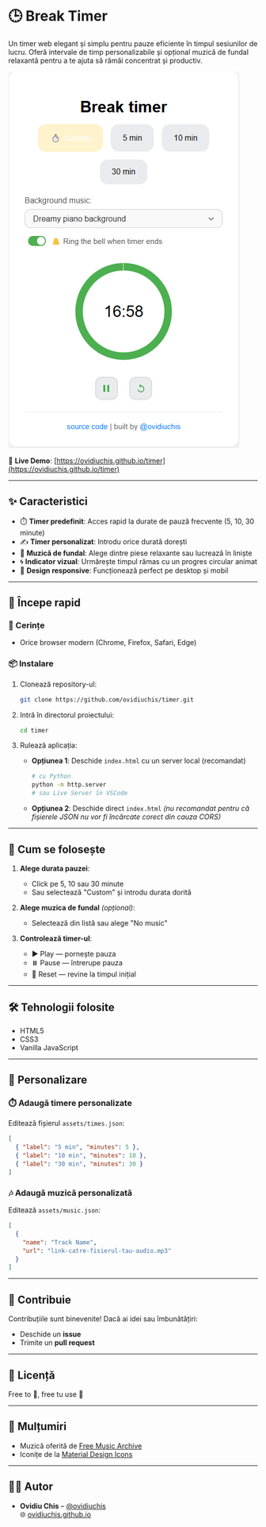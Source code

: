 # 🕒 Break Timer

Un timer web elegant și simplu pentru pauze eficiente în timpul sesiunilor de lucru. Oferă intervale de timp personalizabile și opțional muzică de fundal relaxantă pentru a te ajuta să rămâi concentrat și productiv.

![screenshot](assets/SS1.png)

🔗 **Live Demo**: [https://ovidiuchis.github.io/timer](https://ovidiuchis.github.io/timer)

---

## ✨ Caracteristici

- ⏱️ **Timer predefinit**: Acces rapid la durate de pauză frecvente (5, 10, 30 minute)
- ✍️ **Timer personalizat**: Introdu orice durată dorești
- 🎵 **Muzică de fundal**: Alege dintre piese relaxante sau lucrează în liniște
- 🌀 **Indicator vizual**: Urmărește timpul rămas cu un progres circular animat
- 📱 **Design responsive**: Funcționează perfect pe desktop și mobil

---

## 🚀 Începe rapid

### 🔧 Cerințe

- Orice browser modern (Chrome, Firefox, Safari, Edge)

### 📦 Instalare

1. Clonează repository-ul:

   ```bash
   git clone https://github.com/ovidiuchis/timer.git
   ```

2. Intră în directorul proiectului:

   ```bash
   cd timer
   ```

3. Rulează aplicația:

   - **Opțiunea 1**: Deschide `index.html` cu un server local (recomandat)
     ```bash
     # cu Python
     python -m http.server
     # sau Live Server în VSCode
     ```
   - **Opțiunea 2**: Deschide direct `index.html` _(nu recomandat pentru că fișierele JSON nu vor fi încărcate corect din cauza CORS)_

---

## 🧠 Cum se folosește

1. **Alege durata pauzei**:

   - Click pe 5, 10 sau 30 minute
   - Sau selectează "Custom" și introdu durata dorită

2. **Alege muzica de fundal** _(opțional)_:

   - Selectează din listă sau alege "No music"

3. **Controlează timer-ul**:
   - ▶️ Play — pornește pauza
   - ⏸️ Pause — întrerupe pauza
   - 🔁 Reset — revine la timpul inițial

---

## 🛠️ Tehnologii folosite

- HTML5
- CSS3
- Vanilla JavaScript

---

## 🔧 Personalizare

### ⏱️ Adaugă timere personalizate

Editează fișierul `assets/times.json`:

```json
[
  { "label": "5 min", "minutes": 5 },
  { "label": "10 min", "minutes": 10 },
  { "label": "30 min", "minutes": 30 }
]
```

### 🎶 Adaugă muzică personalizată

Editează `assets/music.json`:

```json
[
  {
    "name": "Track Name",
    "url": "link-catre-fisierul-tau-audio.mp3"
  }
]
```

---

## 🤝 Contribuie

Contribuțiile sunt binevenite! Dacă ai idei sau îmbunătățiri:

- Deschide un **issue**
- Trimite un **pull request**

---

## 📄 Licență

Free to 🖤, free tu use 🚀

---

## 🙏 Mulțumiri

- Muzică oferită de [Free Music Archive](https://freemusicarchive.org/)
- Iconițe de la [Material Design Icons](https://material.io/resources/icons/)

---

## 👨‍💻 Autor

- **Ovidiu Chis** – [@ovidiuchis](https://github.com/ovidiuchis)  
  🌐 [ovidiuchis.github.io](http://ovidiuchis.github.io/)
